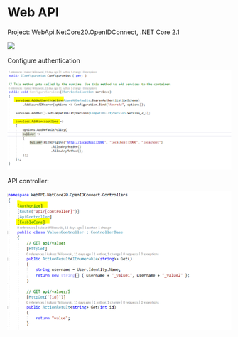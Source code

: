 # Web API

Project: WebApi.NetCore20.OpenIDConnect, .NET Core 2.1

![](https://docs.microsoft.com/en-us/azure/active-directory/develop/media/authentication-scenarios/web_app_to_web_api.png)

Configure authentication

![](_README/1.PNG)

API controller:

![](_README/2.PNG)